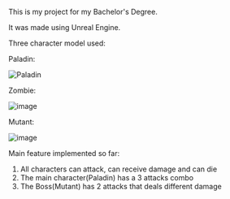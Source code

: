 This is my project for my Bachelor's Degree.

It was made using Unreal Engine.

Three character model used:

Paladin:

![Paladin](https://github.com/user-attachments/assets/c30fdbfa-6515-419a-a814-0e4d7ce56230)

Zombie:

![image](https://github.com/user-attachments/assets/4deda997-d6f1-40ec-8f42-b65293e2dcc1)

Mutant:

![image](https://github.com/user-attachments/assets/22eb5ac3-b650-45f8-a7ca-e5fbf8c7b499)


Main feature implemented so far:
1. All characters can attack, can receive damage and can die
2. The main character(Paladin) has a 3 attacks combo
3. The Boss(Mutant) has 2 attacks that deals different damage

